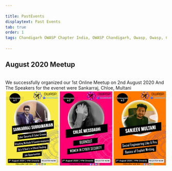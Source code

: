 ```yaml
---

title: PastEvents
displaytext: Past Events
tab: true
order: 1
tags: Chandigarh OWASP Chapter India, OWASP Chandigarh, Owasp, Owasp, Chandigarh,Owasp chapter

---
```

## August 2020 Meetup
<br>We successfully organized  our 1st Online Meetup on 2nd August 2020 And The Speakers for the evenet were Sankarraj, Chloe, Multani
![The August Meetup Speakers](/assets/images/trio.jpg)<br>
